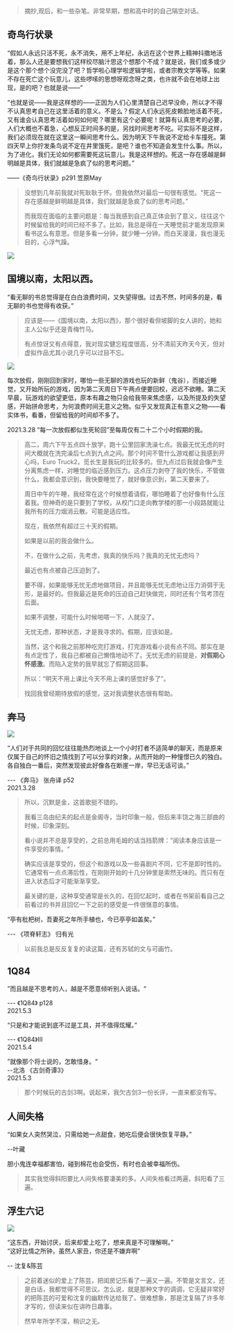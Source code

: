 > 摘抄,观后，和一些杂笔。非常早期，想和高中时的自己隔空对话。

## 奇鸟行状录

“假如人永远只活不死，永不消失，用不上年纪，永远在这个世界上精神抖擞地活着，那么人还是要想我们这样绞尽脑汁思这个想那个不成？就是说，我们或多或少是这个那个想个没完没了吧？哲学啦心理学啦逻辑学啦，或者宗教文学等等。如果不存在死亡这个玩意儿，这些啰嗦的思想呀观念呀之类，也许就不会在地球上出现，是的吧？也就是说——”

“也就是说——我是这样想的——正因为人们心里清楚自己迟早没命，所以才不得不认真思考自己在这里活着的意义。不是么？假定人们永远死皮赖脸地活着不死，又有谁会认真思考活着如何如何呢？哪里有这个必要呢！就算有认真思考的必要，人们大概也不着急，心想反正时间多的是，另找时间思考不吃。可实际不是这样，我们必须现在就在这里这一瞬间思考什么。因为明天下午我说不定给卡车撞死。第四天早上你拧发条鸟说不定在井里饿死，是吧？谁也不知道会发生什么事。所以，为了进化，我们无论如何都需要死这玩意儿。我是这样想的。死这一存在感越是鲜明越是具体，我们就越是急疯了似的思考问题。”

——《奇鸟行状录》p291 笠原May

> 没想到几年前我就对死耿耿于怀。但我依然对最后一句很有感觉。“死这一存在感越是鲜明越是具体，我们就越是急疯了似的思考问题。”
>
> 而我现在面临的主要问题是：每当我感到自己真正体会到了意义，往往这个时候留给我的时间已经不多了。比如，我总是得在一天睡觉前才能发现原来看书这么有意思。但是多看一分钟，就少睡一分钟。而白天漫漫，我也漫无目的，心浮气躁。

![](https://image.baidu.com/search/down?url=https://img3.doubanio.com/view/subject/l/public/s33607552.jpg)


## 国境以南，太阳以西。

“看无聊的书总觉得是在白白浪费时间，又失望得很。过去不然，时间多的是，看无聊的书也觉得有收获。”

> 应该是——《国境以南，太阳以西》，那个很好看但坡脚的女人讲的，她和主人公似乎还是青梅竹马。
>
> 有点惊讶又有点得意，我对现实健忘程度很高，分不清前天昨天今天，但对虚拟作品尤其小说几乎可以过目不忘。

![](https://image.baidu.com/search/down?url=https://img1.doubanio.com/view/subject/l/public/s2634110.jpg)

每次放假，刚刚回到家时，哪怕一些无聊的游戏也玩的新鲜（鬼谷），而接近睡觉，又开始所玩的游戏，因为第二天周日下午两点便要回校，迟迟不欲睡。第二天早晨，玩游戏的欲望更低，原本有趣之物只会给我带来焦虑感，以及所提及的失望感，开始拼命思考，为何浪费时间无意义之物。似乎又发现真正有意义之物——看实体书，看番，但留给我的时间却不多了。

2021.3.28 “每一次放假都似生死轮回”至每周仅有二十二个小时假期的我。

> 高二，周六下午五点四十放学，跑十公里回家洗澡七点。我最无忧无虑的时间大概就在洗完澡后七点到九点之间。那个时间不管什么游戏都让我感到开心吗，Euro Truck2，觅长生是我玩的比较多的。但九点过后我就会像产生分离焦虑一样，对睡觉的临近感到压力。这点压力剥夺了我的快乐，不管做什么，我都会意识到，我快要睡觉了，就好像意识到，第二天要来了。
>
> 周日中午的午睡，我经常在这个时候想着请假，哪怕睡着了也好像有什么压着我。但神奇的是只要到了学校，从校门口走向教学楼的那一小段路就能让我所有的压力烟消云散。可能是适应性。
>
> 现在，我依然有超过三十天的假期。
>
> 如果是以前的我会做什么。
>
> 不，在做什么之前，先考虑，我真的快乐吗？我真的无忧无虑吗？
>
> 最近也有点被自己压迫到了。
>
> 要不得，如果能够无忧无虑地做项目，并且能够无忧无虑地让压力消弭于无形，是最好的。但我最近是死命的压迫自己赶快做完，同时还有个驾考顶在后面。
>
> 如果不调整，可能什么时候啪嗒一下，人就没了。
>
> 无忧无虑，那种状态，才是我寻求的。假期，应该如是。
>
> 当然，这个和我之前那种吃完打游戏，打完游戏看小说有点不同。那实在是有点定性了，我自己都被自己懒惰地动不了。无忧无虑的前提是，**对假期心怀感激**。而陷入定势的我早就忘了假期这回事。
>
> 所以：“明天不用上课比今天不用上课的感觉好多了”。
>
> 找回我曾经期待放假的感觉，这对我调整状态很有帮助。

## 奔马

![](https://image.baidu.com/search/down?url=https://img9.doubanio.com/view/subject/l/public/s28057165.jpg)

“人们对于共同的回忆往往能热烈地谈上一个小时打者不适简单的聊天，而是原来仅属于自己的怀旧之情找到了可以分享的对象，从而开始的一种憧憬已久的独白。各自独白一番后，突然发现彼此好像各在断崖一岸，早已无话可谈。”   

--- 《奔马》 张舟译 p52   
2021.3.28   

> 所以，沉默是金，这首歌挺不错的。   
> 
> 我看三岛由纪夫的起点是金阁寺，当时印象一般，但后来丰饶之海三部曲的时候，印象深刻。   
> 
> 看小说并不总是享受的，之前总用毛姆的话当挡箭牌：”阅读本身应该是一件享受的事情。“   
> 
> 确实应该是享受的，但这个和游戏以及一些喜剧片不同，它不是即时性的。它通常有一点点滞后性，在刚刚开始的十几分钟里是索然无味的。而只有在进入状态后才可能渐渐享受。<br>
> 
> 最关键的是，这种享受通常是长久的，在回忆起时，或者在书架前看自己之前看过的书并且回忆一下之前的感受是一件很惬意的事情。

“亭有枇杷树，吾妻死之年所手植也，今已亭亭如盖矣。”   

--- 《项脊轩志》 归有光   

> 以前我总是反反复复的读这篇，还有苏轼的文与可画竹。 

## 1Q84

”而且越是不思考的人，越是不愿意倾听别人说话。“   

--- 《1Q84》 p128   
2021.5.3   

“只是和才能说到底不过是工具，并不值得炫耀。”   

--- 《1Q84》III <br>
2021.5.4<br>

”就像那个将士说的，怎敢惜身。“   
--北洛 《古剑奇谭3》   
2021.5.3

> 那个时候玩的古剑3啊。说起来，我欠古剑3一份长评，一直来都没有写。<br>

## 人间失格

“如果女人突然哭泣，只需给她一点甜食，她吃后便会很快恢复平静。”<br>

--叶藏<br>

胆小鬼连幸福都害怕，碰到棉花也会受伤，有时也会被幸福所伤。<br>

> 其实我觉得斜阳要比人间失格要凄美的多。人间失格看过两遍，斜阳看了三遍。<br>

## 浮生六记

![](https://image.baidu.com/search/down?url=https://img9.doubanio.com/view/subject/l/public/s28295535.jpg)

“这东西，开始讨厌，后来却爱上吃了，想来真是不可理解啊。”<br>
“这好比情之所钟，虽然人家丑，你还是不嫌弃啊”<br>

-- 沈复&陈芸<br>

> 之前着迷似的爱上了陈芸，把闺房记乐看了一遍又一遍。不管是文言文，还是白话，我都觉得不可思议。怎么说，就是那种文字的调调，它无疑非常好的把陈芸的可爱和沈复的幽默传达给我了。很难想象，那是沈复隔了许多年才写的，但读来似在讲昨日趣事。<br>
> 
> 然早年所学不深，稍识之无。
